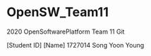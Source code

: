 # OpenSW_Team11
2020 OpenSoftwarePlatform Team 11 Git

<Team Members>
[Student ID]  [Name]
1727014       Song Yoon Young
